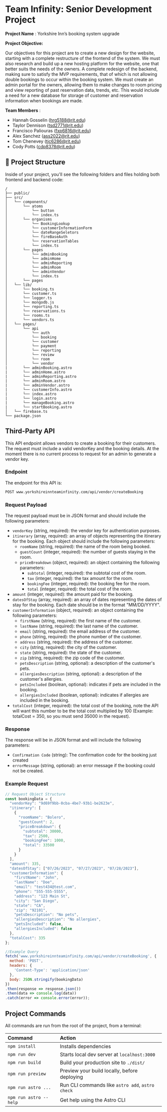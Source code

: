 # Team Infinity: Senior Development Project

**Project Name** : Yorkshire Inn’s booking system upgrade

**Project Objective:** 

Our objectives for this project are to create a new design for the website, starting with a complete restructure of the frontend of the system. We must also research and build up a new hosting platform for the website, one that better suits the needs of the owners. A complete redesign of the backend, making sure to satisfy the MVP requirements, that of which is not allowing double bookings to occur within the booking system. We must create an admin portal for the owners, allowing them to make changes to room pricing and view reporting of past reservation data, trends, etc. This would include a need for a new database for storage of customer and reservation information when bookings are made.

**Team Members** :

-  Hannah Gosselin (hrg5188@rit.edu)
- Taylor Dennison (tsd2771@rit.edu)
- Francisco Paliouras (fxp6816@rit.edu)
- Alex Sanchez (ass2022@rit.edu)
- Tom Chenevey (tjc6286@rit.edu)
- Cody Potts (cdp8378@rit.edu)

## 🚀 Project Structure

Inside of your project, you'll see the following folders and files holding both frontend and backend code:

```
/
├── public/
├── src/
│   └── components/
│       └── atoms
│           └── button
│           └── index.ts
│       └── organisms
│           └── BookingLookup
│           └── customerInformationForm
│           └── dateRangeSeletors
│           └── fireBaseAuth
│           └── reservationTables
│           └── index.ts
│       └── pages
│           └── adminBooking
│           └── adminHome
│           └── adminReporting
│           └── adminRoom
│           └── adminVendor
│           └── index.ts
│       └── pages
│   └── lib/
│       └── booking.ts
│       └── customer.ts
│       └── logger.ts
│       └── mongodb.js
│       └── reporting.ts
│       └── reservations.ts
│       └── rooms.ts
│       └── vendors.ts
│   └── pages/
│       └── api
│           └── auth
│           └── booking
│           └── customer
│           └── payment
│           └── reporting
│           └── review
│           └── room
│           └── vendor
|       └── adminBooking.astro
|       └── adminHome.astro
|       └── adminReporting.astro
|       └── adminRoom.astro
|       └── adminVendor.astro
|       └── customerInfo.astro
|       └── index.astro
|       └── login.astro
|       └── manageBooking.astro
|       └── startBooking.astro
│   └── firebase.ts
└── package.json
```

## Third-Party API

This API endpoint allows vendors to create a booking for their customers. The request must include a valid vendorKey and the booking details. At the moment there is no current process to request for an admin to generate a vendor key.

### Endpoint 

The endpoint for this API is:

```bash
POST www.yorkshireinnteaminfinity.com/api/vendor/createBooking
```

### Request Payload

The request payload must be in JSON format and should include the following parameters:

- `vendorKey` (string, required): the vendor key for authentication purposes.
- `itinerary` (array, required): an array of objects representing the itinerary for the booking. Each object should include the following parameters:
  - `roomName` (string, required): the name of the room being booked.
  - `guestCount` (integer, required): the number of guests staying in the room.
  - `priceBreakdown` (object, required): an object containing the following parameters:
    - `subtotal` (integer, required): the subtotal cost of the room.
    - `tax` (integer, required): the tax amount for the room.
    - `bookingFee` (integer, required): the booking fee for the room.
    - `total` (integer, required): the total cost of the room.
- `amount` (integer, required): the amount paid for the booking.
- `datesOfStay` (array, required): an array of dates representing the dates of stay for the booking. Each date should be in the format "MM/DD/YYYY".
- `customerInformation`  (object, required): an object containing the following parameters:
  - `firstName` (string, required): the first name of the customer.
  - `lastName` (string, required): the last name of the customer.
  - `email` (string, required): the email address of the customer.
  - `phone` (string, required): the phone number of the customer.
  - `address` (string, required): the address of the customer.
  - `city` (string, required): the city of the customer.
  - `state` (string, required): the state of the customer.
  - `zip` (string, required): the zip code of the customer.
  - `petsDescription` (string, optional): a description of the customer's pets.
  - `allergiesDescription` (string, optional): a description of the customer's allergies.
  - `petsIncluded` (boolean, optional): indicates if pets are included in the booking.
  - `allergiesIncluded` (boolean, optional): indicates if allergies are included in the booking.
- `totalCost` (integer, required): the total cost of the booking, note the API will want this number to be the total cost multiplied by 100 (Example: totalCost = 350, so you must send 35000 in the request).

### Response

The response will be in JSON format and will include the following parameters:

- `Confirmation Code` (string): The confirmation code for the booking just created
- `errorMessage` (string, optional): an error message if the booking could not be created.

### Example Request

```javascript
// Request Object Structure
const bookingData = {
  "vendorKey": "9d69f9bb-0cba-4be7-93b1-be2623e",
  "itinerary": [
    {
      "roomName": "Bolero",
      "guestCount": 2,
      "priceBreakdown": {
        "subtotal": 30000,
        "tax": 2500,
        "bookingFee": 1000,
        "total": 33500
      }
    }
  ],
  "amount": 335,
  "datesOfStay": ["07/26/2023", "07/27/2023", "07/28/2023"],
  "customerInformation": {
    "firstName": "John",
    "lastName": "Doe",
    "email": "test434@test.com",
    "phone": "555-555-5555",
    "address": "123 Main St",
    "city": "San Diego",
    "state": "CA",
    "zip": "92101",
    "petsDescription": "No pets",
    "allergiesDescription": "No allergies",
    "petsIncluded": false,
    "allergiesIncluded": false
  },
  "totalCost": 335
};

//Example Query
fetch('www.yorkshireinnteaminfinity.com/api/vendor/createBooking', {
  method: 'POST',
  headers: {
    'Content-Type': 'application/json'
  },
  body: JSON.stringify(bookingData)
})
.then(response => response.json())
.then(data => console.log(data))
.catch(error => console.error(error));
```



##  Project Commands

All commands are run from the root of the project, from a terminal:

| Command                | Action                                           |
| :--------------------- | :----------------------------------------------- |
| `npm install`          | Installs dependencies                            |
| `npm run dev`          | Starts local dev server at `localhost:3000`      |
| `npm run build`        | Build your production site to `./dist/`          |
| `npm run preview`      | Preview your build locally, before deploying     |
| `npm run astro ...`    | Run CLI commands like `astro add`, `astro check` |
| `npm run astro --help` | Get help using the Astro CLI                     |
